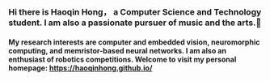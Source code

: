 ### Hi there is Haoqin Hong， a Computer Science and Technology student. I am also a passionate pursuer of music and the arts.👋
#### My research interests are computer and embedded vision, neuromorphic computing, and memristor-based neural networks. I am also an enthusiast of robotics competitions. Welcome to visit my personal homepage: <a herf="//haoqinhong.github.io/">https://haoqinhong.github.io/</a>

<!--
**HaoqinHong/haoqinhong** is a ✨ _special_ ✨ repository because its `README.md` (this file) appears on your GitHub profile.

Here are some ideas to get you started:

- 🔭 I’m currently working on ...
- 🌱 I’m currently learning ...
- 👯 I’m looking to collaborate on ...
- 🤔 I’m looking for help with ...
- 💬 Ask me about ...
- 📫 How to reach me: ...
- 😄 Pronouns: ...
- ⚡ Fun fact: ...
-->
